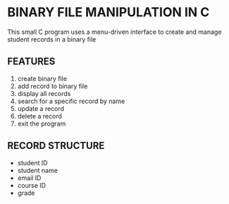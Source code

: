 # BINARY FILE MANIPULATION IN C
This small C program uses a menu-driven interface to create and manage student records in a binary file

## FEATURES
1. create binary file
2. add record to binary file
3. display all records
4. search for a specific record by name
5. update a record
6. delete a record
7. exit the program

## RECORD STRUCTURE
- student ID
- student name
- email ID
- course ID
- grade